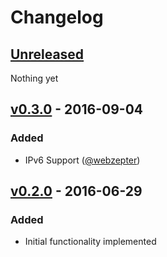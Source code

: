 # Changelog

## [Unreleased]
Nothing yet


## [v0.3.0] - 2016-09-04
### Added
- IPv6 Support ([@webzepter](https://github.com/webzepter))


## [v0.2.0] - 2016-06-29
### Added
- Initial functionality implemented

[Unreleased]: https://github.com/adam12/ecto_network/compare/v0.3.0...HEAD
[v0.3.0]: https://github.com/adam12/ecto_network/compare/v0.2.0...v0.3.0
[v0.2.0]: https://github.com/adam12/ecto_network/tree/v0.2.0
